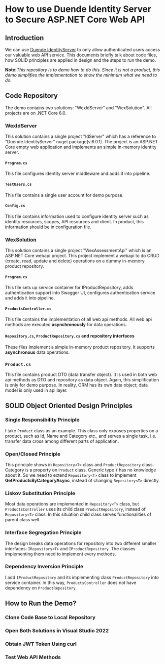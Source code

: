 # How to use Duende Identity Server to Secure ASP.NET Core Web API

## Introduction
We can use [Duende IdentityServer](https://duendesoftware.com/products/identityserver) to only allow authenticated users access our valuable web API service. This documents briefly talk about code files, how SOLID principles are applied in design and the steps to run the demo.

 **Note:**_This repository is to demo how to do this. Since it is not a product, this demo simplifies the implementation to show the minimum what we need to do_.

## Code Repository
The demo contains two solutions: "WexIdServer" and "WexSolution". All projects are on .NET Core 6.0.

### WexIdServer
This solution contains a single project "IdServer" which has a reference to "Duende.IdentityServer" nuget package(v.6.0.1). The project is an ASP.NET Core empty web application and implements an simple in-memory identity server.

#### ```Program.cs```
This file configures identity server middleware and adds it into pipeline.

#### ```TestUsers.cs```
This file contains a single user account for demo purpose.

#### ```Config.cs```
This file contains information used to configure identity server such as identity resources, scopes, API resources and client. In product, this information should be in configuration file.

### WexSolution
This solution contains a single project "WexAssessmentApi" which is an ASP.NET Core webapi project. This project implement a webapi to do CRUD (create, read, update and delete) operations on a dummy in-memory product repository.

#### ```Program.cs```
This file sets up service container for IProductRepository, adds authentication support into Swagger UI, configures authentication service and adds it into pipeline.

#### ```ProductsController.cs```
This file contains the implementation of all web api methods. All web api methods are executed **asynchronously** for data operations.

#### ```Repository.cs```, ```ProductRepository.cs``` and repository interfaces
These files implement a simple in-memory product repository. It supports **asynchronous** data operations.

### ```Product.cs```
This file contains product DTO (data transfer object). It is used in both web api methods as DTO and repository as data object. Again, this simplification is only for demo purpose. In reality, ORM has its own data object; data model is only used in api layer.

## SOLID Object Oriented Design Principles

### Single Responsibility Principle
I take ```Product``` class as an example. This class only exposes properties on a product, such as Id, Name and Category etc., and serves a single task, i.e. transfer data cross among different parts of application.

### Open/Closed Principle
This principle shows in ```Repository<T>``` class and ```ProductRepository``` class. Category is a property on ```Product``` class. Generic type ```T``` has no knowledge about it. So we need to extend ```Repository<T>``` class to implement **GetProductsByCategoryAsync**, instead of changing ```Repository<T>``` directly.

### Liskov Substitution Principle
Most data operations are implemented in ```Repository<T>``` class, but ```ProductsController``` uses its child class ```ProductRepository```, instead of ```Repository<T>``` class. In this situation child class serves functionalities of parent class well.

### Interface Segregation Principle
The design breaks data operations for repository into two different smaller interfaces: ```IRepository<T>``` and ```IProductRepository```. The classes implementing them need to implement every methods.

### Dependency Inversion Principle
I add ```IProductRepository``` and its implementing class ```ProductRepository``` into service container. In this way, ```ProductsController``` does not have dependency on ```ProductRepository```.

## How to Run the Demo?

### Clone Code Base to Local Repository


### Open Both Solutions in Visual Studio 2022


### Obtain JWT Token Using curl


### Test Web API Methods
